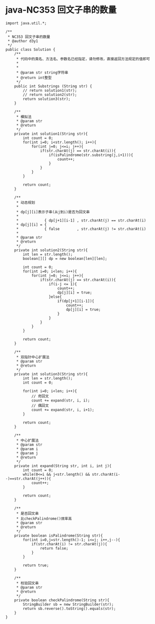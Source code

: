 # java-NC353 回文子串的数量


    import java.util.*;
    
    /**
     * NC353 回文子串的数量
     * @author d3y1
     */
    public class Solution {
        /**
         * 代码中的类名、方法名、参数名已经指定，请勿修改，直接返回方法规定的值即可
         *
         *
         * @param str string字符串
         * @return int整型
         */
        public int Substrings (String str) {
            // return solution1(str);
            // return solution2(str);
            return solution3(str);
        }
    
        /**
         * 模拟法
         * @param str
         * @return
         */
        private int solution1(String str){
            int count = 0;
            for(int i=0; i<str.length(); i++){
                for(int j=0; j<=i; j++){
                    if(str.charAt(j) == str.charAt(i)){
                        if(isPalindrome(str.substring(j,i+1))){
                            count++;
                        }
                    }
                }
            }
    
            return count;
        }
    
        /**
         * 动态规划
         *
         * dp[j][i]表示子串(从j到i)是否为回文串
         *
         *            { dp[j+1][i-1] , str.charAt(j) == str.charAt(i)
         * dp[j][i] = {
         *            { false        , str.charAt(j) != str.charAt(i)
         *
         * @param str
         * @return
         */
        private int solution2(String str){
            int len = str.length();
            boolean[][] dp = new boolean[len][len];
    
            int count = 0;
            for(int i=0; i<len; i++){
                for(int j=0; j<=i; j++){
                    if(str.charAt(j) == str.charAt(i)){
                        if(i-j <= 1){
                            count++;
                            dp[j][i] = true;
                        }else{
                            if(dp[j+1][i-1]){
                                count++;
                                dp[j][i] = true;
                            }
                        }
                    }
                }
            }
    
            return count;
        }
    
        /**
         * 双指针中心扩展法
         * @param str
         * @return
         */
        private int solution3(String str){
            int len = str.length();
            int count = 0;
    
            for(int i=0; i<len; i++){
                // 奇回文
                count += expand(str, i, i);
                // 偶回文
                count += expand(str, i, i+1);
            }
    
            return count;
        }
    
        /**
         * 中心扩展法
         * @param str
         * @param i
         * @param j
         * @return
         */
        private int expand(String str, int i, int j){
            int count = 0;
            while(0<=i && j<str.length() && str.charAt(i--)==str.charAt(j++)){
                count++;
            }
    
            return count;
        }
    
        /**
         * 是否回文串
         * 比checkPalindrome()效率高
         * @param str
         * @return
         */
        private boolean isPalindrome(String str){
            for(int i=0,j=str.length()-1; i<=j; i++,j--){
                if(str.charAt(i) != str.charAt(j)){
                    return false;
                }
            }
    
            return true;
        }
    
        /**
         * 校验回文串
         * @param str
         * @return
         */
        private boolean checkPalindrome(String str){
            StringBuilder sb = new StringBuilder(str);
            return sb.reverse().toString().equals(str);
        }
    }

  

